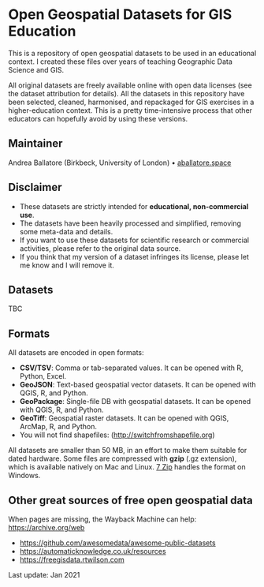# Open Geospatial Datasets for GIS Education

This is a repository of open geospatial datasets to be used in an educational context.
I created these files over years of teaching Geographic Data Science and GIS.

All original datasets are freely available online with open data licenses (see the dataset attribution for details).
All the datasets in this repository have been selected, cleaned, harmonised, and repackaged for GIS exercises in a higher-education context.
This is a pretty time-intensive process that other educators can hopefully avoid by using these versions.

## Maintainer

Andrea Ballatore (Birkbeck, University of London) &bull; [aballatore.space](https://aballatore.space)

## Disclaimer

- These datasets are strictly intended for **educational, non-commercial use**.
- The datasets have been heavily processed and simplified, removing some meta-data and details.
- If you want to use these datasets for scientific research or commercial activities, please refer to the original data source.
- If you think that my version of a dataset infringes its license, please let me know and I will remove it.

## Datasets

TBC

## Formats

All datasets are encoded in open formats:

* __CSV/TSV__: Comma or tab-separated values. It can be opened with R, Python, Excel.
* __GeoJSON__: Text-based geospatial vector datasets. It can be opened with QGIS, R, and Python.
* __GeoPackage__: Single-file DB with geospatial datasets. It can be opened with QGIS, R, and Python.
* __GeoTiff__: Geospatial raster datasets. It can be opened with QGIS, ArcMap, R, and Python.
* You will not find shapefiles: (http://switchfromshapefile.org)

All datasets are smaller than 50 MB, in an effort to make them suitable for dated hardware. 
Some files are compressed with **gzip** (.gz extension), which is available natively on Mac and Linux. 
[7 Zip](https://www.7-zip.org) handles the format on Windows.

## Other great sources of free open geospatial data

When pages are missing, the Wayback Machine can help: https://archive.org/web

* https://github.com/awesomedata/awesome-public-datasets
* https://automaticknowledge.co.uk/resources
* https://freegisdata.rtwilson.com

Last update: Jan 2021